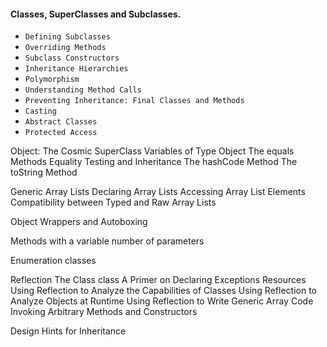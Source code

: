 #### Classes, SuperClasses and Subclasses.
* `Defining Subclasses`
* `Overriding Methods`
* `Subclass Constructors`
* `Inheritance Hierarchies`
* `Polymorphism`
* `Understanding Method Calls`
* `Preventing Inheritance: Final Classes and Methods`
* `Casting`
* `Abstract Classes`
* `Protected Access`

Object: The Cosmic SuperClass
Variables of Type Object
The equals Methods
Equality Testing and Inheritance
The hashCode Method
The toString Method

Generic Array Lists
    Declaring Array Lists
    Accessing Array List Elements
    Compatibility between Typed and Raw Array Lists

Object Wrappers and Autoboxing

Methods with a variable number of parameters

Enumeration classes

Reflection
    The Class class
    A Primer on Declaring Exceptions
    Resources
    Using Reflection to Analyze the Capabilities of Classes
    Using Reflection to Analyze Objects at Runtime
    Using Reflection to Write Generic Array Code
    Invoking Arbitrary Methods and Constructors

Design Hints for Inheritance